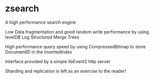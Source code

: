 zsearch
=======

A high performance search engine


Low Data fragmentation and good random write performance by using levelDB Log Structured Merge Trees

High performance query speed by using CompressedBitmap to store DocumentID in the InvertedIndex

Interface provided by a simple libEvent2 http server

Sharding and replication is left as an exercise to the reader!



